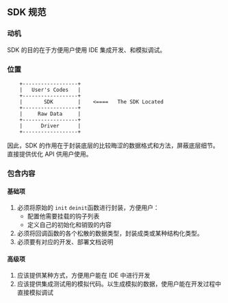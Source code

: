 ## SDK 规范

### 动机

SDK 的目的在于方便用户使用 IDE 集成开发、和模拟调试。

### 位置



```
    +------------------+
    |   User's Codes   |
    +------------------+
    |       SDK        |    <====   The SDK Located
    +------------------+
    |     Raw Data     |
    +------------------+
    |      Driver      |
    +------------------+
```

因此，SDK 的作用在于封装底层的比较晦涩的数据格式和方法，屏蔽底层细节。直接提供优化 API 供用户使用。



### 包含内容

#### 基础项

1. 必须将原始的 `init` `deinit`函数进行封装，方便用户：
   - 配置他需要挂载的钩子列表
   - 定义自己的初始化和销毁的内容
2. 必须将回调函数的各个松散的数据类型，封装成类或某种结构化类型。
3. 必须要有对应的开发、部署文档说明

#### 高级项

1. 应该提供某种方式，方便用户能在 IDE 中进行开发
2. 应该提供集成测试用的模拟代码。以生成模拟的数据，使用户能在开发过程中直接模拟调试
